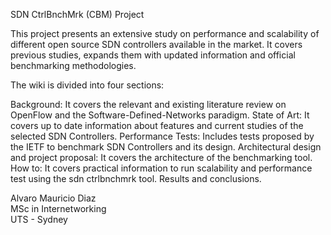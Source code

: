 SDN CtrlBnchMrk (CBM) Project

This project presents an extensive study on performance and scalability of different open source SDN controllers available in the market. It covers previous studies, expands them with updated information and official benchmarking methodologies. 

The wiki is divided into four sections: 

Background: It covers the relevant and existing literature review on OpenFlow and the Software-Defined-Networks paradigm.
State of Art: It covers up to date information about features and current studies of the selected SDN Controllers.
Performance Tests: Includes tests proposed by the IETF to benchmark SDN Controllers and its design. 
Architectural design and project proposal: It covers the architecture of the benchmarking tool. 
How to: It covers practical information to run scalability and performance test using the sdn ctrlbnchmrk tool.
Results and conclusions.

Alvaro Mauricio Diaz \
MSc in Internetworking \
UTS - Sydney
